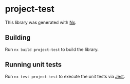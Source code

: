 # project-test

This library was generated with [Nx](https://nx.dev).

## Building

Run `nx build project-test` to build the library.

## Running unit tests

Run `nx test project-test` to execute the unit tests via [Jest](https://jestjs.io).
